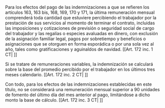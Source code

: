 Para los efectos del pago de las indemnizaciones a que se refieren los artículos 163, 163 bis, 168, 169, 170 y 171, la última remuneración mensual comprenderá toda cantidad que estuviere percibiendo el trabajador por la prestación de sus servicios al momento de terminar el contrato, incluidas las imposiciones y cotizaciones de previsión o seguridad social de cargo del trabajador y las regalías o especies avaluadas en dinero, con exclusión de la asignación familiar legal, pagos por sobretiempo y beneficios o asignaciones que se otorguen en forma esporádica o por una sola vez al año, tales como gratificaciones y aguinaldos de navidad. [[Art. 172 inc. 1 CT| ]]

Si se tratare de remuneraciones variables, la indemnización se calculará sobre la base del promedio percibido por el trabajador en los últimos tres meses calendario. [[Art. 172 inc. 2 CT| ]]

Con todo, para los efectos de las indemnizaciones establecidas en este título, no se considerará una remuneración mensual superior a 90 unidades de fomento del último día del mes anterior al pago, limitándose a dicho monto la base de cálculo. [[Art. 172 inc. 3 CT| ]]